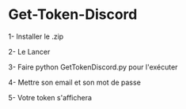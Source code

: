 # Get-Token-Discord
1- Installer le .zip

2- Le Lancer

3- Faire python GetTokenDiscord.py pour l'exécuter

4- Mettre son email et son mot de passe

5- Votre token s'affichera









